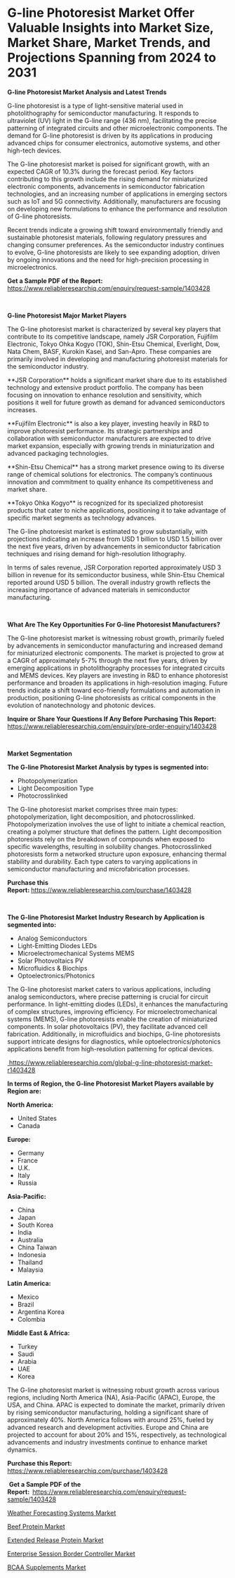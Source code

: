 <p><h1>G-line Photoresist Market Offer Valuable Insights into Market Size, Market Share, Market Trends, and Projections Spanning from 2024 to 2031</h1></p><p><strong>G-line Photoresist Market Analysis and Latest Trends</strong></p>
<p><p>G-line photoresist is a type of light-sensitive material used in photolithography for semiconductor manufacturing. It responds to ultraviolet (UV) light in the G-line range (436 nm), facilitating the precise patterning of integrated circuits and other microelectronic components. The demand for G-line photoresist is driven by its applications in producing advanced chips for consumer electronics, automotive systems, and other high-tech devices.</p><p>The G-line photoresist market is poised for significant growth, with an expected CAGR of 10.3% during the forecast period. Key factors contributing to this growth include the rising demand for miniaturized electronic components, advancements in semiconductor fabrication technologies, and an increasing number of applications in emerging sectors such as IoT and 5G connectivity. Additionally, manufacturers are focusing on developing new formulations to enhance the performance and resolution of G-line photoresists.</p><p>Recent trends indicate a growing shift toward environmentally friendly and sustainable photoresist materials, following regulatory pressures and changing consumer preferences. As the semiconductor industry continues to evolve, G-line photoresists are likely to see expanding adoption, driven by ongoing innovations and the need for high-precision processing in microelectronics.</p></p>
<p><strong>Get a Sample PDF of the Report:&nbsp;</strong> <a href="https://www.reliableresearchiq.com/enquiry/request-sample/1403428?utm_campaign=1783&utm_medium=2&utm_source=Github&utm_content=ia&utm_term=23102024&utm_id=g-line-photoresist">https://www.reliableresearchiq.com/enquiry/request-sample/1403428</a></p>
<p>&nbsp;</p>
<p><strong>G-line Photoresist Major Market Players</strong></p>
<p><p>The G-line photoresist market is characterized by several key players that contribute to its competitive landscape, namely JSR Corporation, Fujifilm Electronic, Tokyo Ohka Kogyo (TOK), Shin-Etsu Chemical, Everlight, Dow, Nata Chem, BASF, Kurokin Kasei, and San-Apro. These companies are primarily involved in developing and manufacturing photoresist materials for the semiconductor industry.</p><p>**JSR Corporation** holds a significant market share due to its established technology and extensive product portfolio. The company has been focusing on innovation to enhance resolution and sensitivity, which positions it well for future growth as demand for advanced semiconductors increases.</p><p>**Fujifilm Electronic** is also a key player, investing heavily in R&D to improve photoresist performance. Its strategic partnerships and collaboration with semiconductor manufacturers are expected to drive market expansion, especially with growing trends in miniaturization and advanced packaging technologies.</p><p>**Shin-Etsu Chemical** has a strong market presence owing to its diverse range of chemical solutions for electronics. The company’s continuous innovation and commitment to quality enhance its competitiveness and market share.</p><p>**Tokyo Ohka Kogyo** is recognized for its specialized photoresist products that cater to niche applications, positioning it to take advantage of specific market segments as technology advances.</p><p>The G-line photoresist market is estimated to grow substantially, with projections indicating an increase from USD 1 billion to USD 1.5 billion over the next five years, driven by advancements in semiconductor fabrication techniques and rising demand for high-resolution lithography.</p><p>In terms of sales revenue, JSR Corporation reported approximately USD 3 billion in revenue for its semiconductor business, while Shin-Etsu Chemical reported around USD 5 billion. The overall industry growth reflects the increasing importance of advanced materials in semiconductor manufacturing.</p></p>
<p>&nbsp;</p>
<p><strong>What Are The Key Opportunities For G-line Photoresist Manufacturers?</strong></p>
<p><p>The G-line photoresist market is witnessing robust growth, primarily fueled by advancements in semiconductor manufacturing and increased demand for miniaturized electronic components. The market is projected to grow at a CAGR of approximately 5-7% through the next five years, driven by emerging applications in photolithography processes for integrated circuits and MEMS devices. Key players are investing in R&D to enhance photoresist performance and broaden its applications in high-resolution imaging. Future trends indicate a shift toward eco-friendly formulations and automation in production, positioning G-line photoresists as critical components in the evolution of nanotechnology and photonic devices.</p></p>
<p><strong>Inquire or Share Your Questions If Any Before Purchasing This Report:</strong> <a href="https://www.reliableresearchiq.com/enquiry/pre-order-enquiry/1403428?utm_campaign=1783&utm_medium=2&utm_source=Github&utm_content=ia&utm_term=23102024&utm_id=g-line-photoresist">https://www.reliableresearchiq.com/enquiry/pre-order-enquiry/1403428</a></p>
<p>&nbsp;</p>
<p><strong>Market Segmentation</strong></p>
<p><strong>The G-line Photoresist Market Analysis by types is segmented into:</strong></p>
<p><ul><li>Photopolymerization</li><li>Light Decomposition Type</li><li>Photocrosslinked</li></ul></p>
<p><p>The G-line photoresist market comprises three main types: photopolymerization, light decomposition, and photocrosslinked. Photopolymerization involves the use of light to initiate a chemical reaction, creating a polymer structure that defines the pattern. Light decomposition photoresists rely on the breakdown of compounds when exposed to specific wavelengths, resulting in solubility changes. Photocrosslinked photoresists form a networked structure upon exposure, enhancing thermal stability and durability. Each type caters to varying applications in semiconductor manufacturing and microfabrication processes.</p></p>
<p><strong>Purchase this Report:&nbsp;</strong><a href="https://www.reliableresearchiq.com/purchase/1403428?utm_campaign=1783&utm_medium=2&utm_source=Github&utm_content=ia&utm_term=23102024&utm_id=g-line-photoresist">https://www.reliableresearchiq.com/purchase/1403428</a></p>
<p>&nbsp;</p>
<p><strong>The G-line Photoresist Market Industry Research by Application is segmented into:</strong></p>
<p><ul><li>Analog Semiconductors</li><li>Light-Emitting Diodes LEDs</li><li>Microelectromechanical Systems MEMS</li><li>Solar Photovoltaics PV</li><li>Microfluidics & Biochips</li><li>Optoelectronics/Photonics</li></ul></p>
<p><p>The G-line photoresist market caters to various applications, including analog semiconductors, where precise patterning is crucial for circuit performance. In light-emitting diodes (LEDs), it enhances the manufacturing of complex structures, improving efficiency. For microelectromechanical systems (MEMS), G-line photoresists enable the creation of miniaturized components. In solar photovoltaics (PV), they facilitate advanced cell fabrication. Additionally, in microfluidics and biochips, G-line photoresists support intricate designs for diagnostics, while optoelectronics/photonics applications benefit from high-resolution patterning for optical devices.</p></p>
<p><a href="https://www.reliableresearchiq.com/global-g-line-photoresist-market-r1403428?utm_campaign=1783&utm_medium=2&utm_source=Github&utm_content=ia&utm_term=23102024&utm_id=g-line-photoresist">&nbsp;https://www.reliableresearchiq.com/global-g-line-photoresist-market-r1403428</a></p>
<p><strong>In terms of Region, the G-line Photoresist Market Players available by Region are:</strong></p>
<p>
    <p> <strong> North America: </strong>
        <ul>
            <li>United States</li>
            <li>Canada</li>
        </ul>
        </p> 
    <p> <strong> Europe: </strong>
        <ul>
            <li>Germany</li>
            <li>France</li>
            <li>U.K.</li>
            <li>Italy</li>
            <li>Russia</li>
        </ul>
        </p> 
    <p> <strong> Asia-Pacific: </strong>
        <ul>
            <li>China</li>
            <li>Japan</li>
            <li>South Korea</li>
            <li>India</li>
            <li>Australia</li>
            <li>China Taiwan</li>
            <li>Indonesia</li>
            <li>Thailand</li>
            <li>Malaysia</li>
        </ul>
        </p> 
    <p> <strong> Latin America: </strong>
        <ul>
            <li>Mexico</li>
            <li>Brazil</li>
            <li>Argentina Korea</li>
            <li>Colombia</li>
        </ul>
        </p> 
    <p> <strong> Middle East & Africa: </strong>
        <ul>
            <li>Turkey</li>
            <li>Saudi</li>
            <li>Arabia</li>
            <li>UAE</li>
            <li>Korea</li>
        </ul>
    </p>
    </p>
<p><p>The G-line photoresist market is witnessing robust growth across various regions, including North America (NA), Asia-Pacific (APAC), Europe, the USA, and China. APAC is expected to dominate the market, primarily driven by rising semiconductor manufacturing, holding a significant share of approximately 40%. North America follows with around 25%, fueled by advanced research and development activities. Europe and China are projected to account for about 20% and 15%, respectively, as technological advancements and industry investments continue to enhance market dynamics.</p></p>
<p><strong>Purchase this Report: </strong><a href="https://www.reliableresearchiq.com/purchase/1403428?utm_campaign=1783&utm_medium=2&utm_source=Github&utm_content=ia&utm_term=23102024&utm_id=g-line-photoresist">https://www.reliableresearchiq.com/purchase/1403428</a></p>
<p>&nbsp;<strong>Get a Sample PDF of the Report:&nbsp;&nbsp;</strong><a href="https://www.reliableresearchiq.com/enquiry/request-sample/1403428?utm_campaign=1783&utm_medium=2&utm_source=Github&utm_content=ia&utm_term=23102024&utm_id=g-line-photoresist">https://www.reliableresearchiq.com/enquiry/request-sample/1403428</a></p>
<p><strong></strong></p>
<p><p><a href="https://www.linkedin.com/pulse/global-weather-forecasting-systems-market-analysis-trends-forecasts-ixkgc?utm_campaign=1783&utm_medium=2&utm_source=Github&utm_content=ia&utm_term=23102024&utm_id=g-line-photoresist">Weather Forecasting Systems Market</a></p><p><a href="https://www.linkedin.com/pulse/beef-protein-market-evolution-future-outlook-forecasting-ytvhf?utm_campaign=1783&utm_medium=2&utm_source=Github&utm_content=ia&utm_term=23102024&utm_id=g-line-photoresist">Beef Protein Market</a></p><p><a href="https://www.linkedin.com/pulse/extended-release-protein-market-essentials-key-players-c7htf?utm_campaign=1783&utm_medium=2&utm_source=Github&utm_content=ia&utm_term=23102024&utm_id=g-line-photoresist">Extended Release Protein Market</a></p><p><a href="https://www.linkedin.com/pulse/enterprise-session-border-controller-market-consolidation-impact-aehxc?utm_campaign=1783&utm_medium=2&utm_source=Github&utm_content=ia&utm_term=23102024&utm_id=g-line-photoresist">Enterprise Session Border Controller Market</a></p><p><a href="https://www.linkedin.com/pulse/competitive-intelligence-bcaa-supplements-market-key-players-b8msf?utm_campaign=1783&utm_medium=2&utm_source=Github&utm_content=ia&utm_term=23102024&utm_id=g-line-photoresist">BCAA Supplements Market</a></p></p>